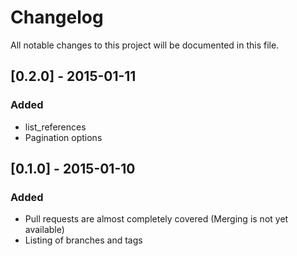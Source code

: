 # Changelog
All notable changes to this project will be documented in this file.

## [0.2.0] - 2015-01-11 
### Added
- list_references
- Pagination options

## [0.1.0] - 2015-01-10
### Added
- Pull requests are almost completely covered (Merging is not yet available)
- Listing of branches and tags
